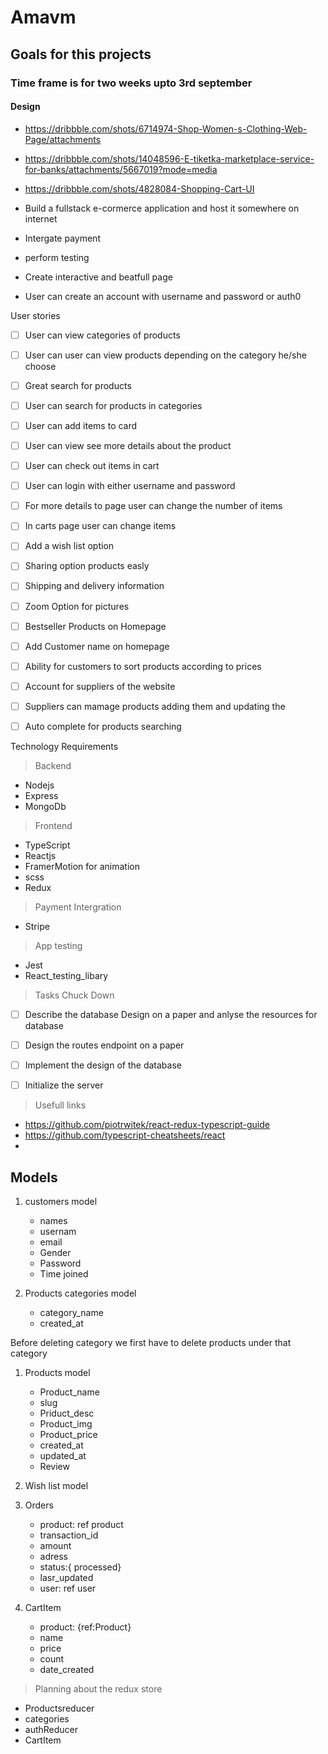 # Amavm

## Goals for this projects


### Time frame is for two weeks upto 3rd september


#### Design

- https://dribbble.com/shots/6714974-Shop-Women-s-Clothing-Web-Page/attachments
- https://dribbble.com/shots/14048596-E-tiketka-marketplace-service-for-banks/attachments/5667019?mode=media
- https://dribbble.com/shots/4828084-Shopping-Cart-UI

- Build a fullstack e-cormerce application and host it somewhere on internet
- Intergate payment
- perform testing
- Create interactive and beatfull page
- User can create an account with username and password or auth0


User stories

- [ ] User can view categories of products
- [ ] User can user can view products depending on the category he/she choose
- [ ] Great search for products
- [ ] User can search for products in categories
- [ ] User can add items to card
- [ ] User can view see more details about the product
- [ ] User can check out items in cart
- [ ] User can login with either username and password
- [ ] For more details to page user can change the number of items
- [ ] In carts page user can change items
- [ ] Add a wish list option
- [ ] Sharing option products easly
- [ ] Shipping and delivery information
- [ ] Zoom Option for pictures
- [ ] Bestseller Products on Homepage
- [ ] Add Customer name on homepage
- [ ] Ability for customers to sort products according to prices
- [ ] Account for suppliers of the website
- [ ] Suppliers can mamage products adding them and updating the
- [ ] Auto complete for products searching


Technology Requirements

> Backend

  - Nodejs
  - Express
  - MongoDb

> Frontend

  - TypeScript
  - Reactjs
  - FramerMotion for animation
  - scss
  - Redux

> Payment Intergration

  - Stripe


> App testing

  - Jest
  - React_testing_libary


> Tasks Chuck Down

- [ ] Describe the database Design on a paper and anlyse the resources for database
- [ ] Design the routes endpoint on a paper
- [ ] Implement the design of the database
- [ ] Initialize the server




> Usefull links

- https://github.com/piotrwitek/react-redux-typescript-guide
- https://github.com/typescript-cheatsheets/react
-

## Models

1. customers model
    - names
    - usernam
    - email
    - Gender
    - Password
    - Time joined

2. Products categories model
    - category_name
    - created_at

Before deleting category we first have to delete products under that category

1. Products model
    - Product_name
    - slug
    - Priduct_desc
    - Product_img
    - Product_price
    - created_at
    - updated_at
    - Review

2. Wish list model

3. Orders
   - product: ref product
   - transaction_id
   - amount
   - adress
   - status:{ processed}
   - lasr_updated
   - user: ref user

4. CartItem
   - product: {ref:Product}
   - name
   - price
   - count
   - date_created

> Planning about the redux store

- Productsreducer
- categories
- authReducer
- CartItem
